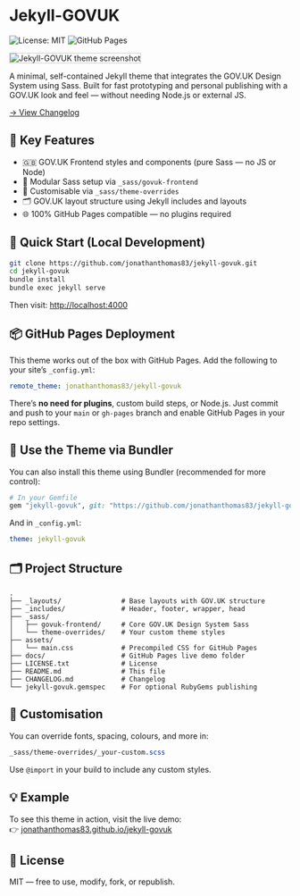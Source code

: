 # Jekyll-GOVUK

![License: MIT](https://img.shields.io/badge/License-MIT-yellow.svg)
![GitHub Pages](https://img.shields.io/github/deployments/jonathanthomas83/jekyll-govuk/github-pages)

<img src="https://jonathanthomas83.github.io/jekyll-govuk/assets/theme-screenshot.png" alt="Jekyll-GOVUK theme screenshot" style="max-width: 100%; border: 1px solid #ccc;" />

A minimal, self-contained Jekyll theme that integrates the GOV.UK Design System using Sass. Built for fast prototyping and personal publishing with a GOV.UK look and feel — without needing Node.js or external JS.

[→ View Changelog](CHANGELOG.md)

## 🔧 Key Features

- 🇬🇧 GOV.UK Frontend styles and components (pure Sass — no JS or Node)
- 🧱 Modular Sass setup via `_sass/govuk-frontend`
- 🎨 Customisable via `_sass/theme-overrides`
- 🗂 GOV.UK layout structure using Jekyll includes and layouts
- 🌐 100% GitHub Pages compatible — no plugins required

## 🚀 Quick Start (Local Development)

```bash
git clone https://github.com/jonathanthomas83/jekyll-govuk.git
cd jekyll-govuk
bundle install
bundle exec jekyll serve
```

Then visit: [http://localhost:4000](http://localhost:4000)

## 📦 GitHub Pages Deployment

This theme works out of the box with GitHub Pages. Add the following to your site’s `_config.yml`:

```yaml
remote_theme: jonathanthomas83/jekyll-govuk
```

There’s **no need for plugins**, custom build steps, or Node.js. Just commit and push to your `main` or `gh-pages` branch and enable GitHub Pages in your repo settings.

## 🧪 Use the Theme via Bundler

You can also install this theme using Bundler (recommended for more control):

```ruby
# In your Gemfile
gem "jekyll-govuk", git: "https://github.com/jonathanthomas83/jekyll-govuk.git"
```

And in `_config.yml`:

```yaml
theme: jekyll-govuk
```

## 🗂 Project Structure

```plaintext
.
├── _layouts/               # Base layouts with GOV.UK structure
├── _includes/              # Header, footer, wrapper, head
├── _sass/
│   ├── govuk-frontend/     # Core GOV.UK Design System Sass
│   └── theme-overrides/    # Your custom theme styles
├── assets/
│   └── main.css            # Precompiled CSS for GitHub Pages
├── docs/                   # GitHub Pages live demo folder
├── LICENSE.txt             # License
├── README.md               # This file
├── CHANGELOG.md            # Changelog
└── jekyll-govuk.gemspec    # For optional RubyGems publishing
```

## 🎨 Customisation

You can override fonts, spacing, colours, and more in:

```scss
_sass/theme-overrides/_your-custom.scss
```

Use `@import` in your build to include any custom styles.

## 💡 Example

To see this theme in action, visit the live demo:  
👉 [jonathanthomas83.github.io/jekyll-govuk](https://jonathanthomas83.github.io/jekyll-govuk)

## 📝 License

MIT — free to use, modify, fork, or republish.
